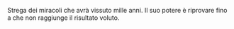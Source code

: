 Strega dei miracoli che avrà vissuto mille anni.
Il suo potere è riprovare fino a che non raggiunge il risultato voluto.